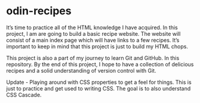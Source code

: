 # odin-recipes
It’s time to practice all of the HTML knowledge I have acquired. 
In this project, I am are going to build a basic recipe website. The website will consist of a main index page which will have links to a few recipes.
It’s important to keep in mind that this project is just to build my HTML chops.

This project is also a part of my journey to learn Git and GitHub. In this repository. By the end of this project, I hope to have a collection of delicious recipes and a solid understanding of version control with Git.

Update - Playing around with CSS properties to get a feel for things. This is just to practice and get used to writing CSS. The goal is to also understand CSS Cascade.

